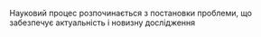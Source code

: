 Науковий процес розпочинається з постановки проблеми, що забезпечує актуальність і новизну дослідження
